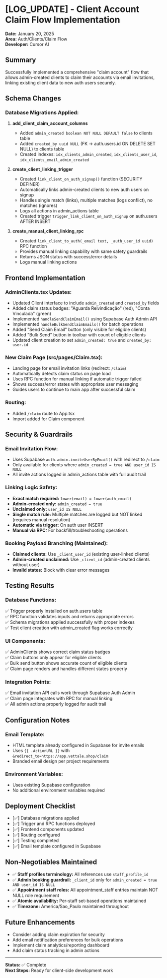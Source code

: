 # [LOG_UPDATE] - Client Account Claim Flow Implementation

**Date:** January 20, 2025  
**Area:** Auth/Clients/Claim Flow  
**Developer:** Cursor AI  

## Summary
Successfully implemented a comprehensive "claim account" flow that allows admin-created clients to claim their accounts via email invitations, linking existing client data to new auth users securely.

## Schema Changes

### Database Migrations Applied:
1. **add_client_claim_account_columns**
   - Added `admin_created boolean NOT NULL DEFAULT false` to clients table
   - Added `created_by uuid NULL` (FK → auth.users.id ON DELETE SET NULL) to clients table
   - Created indexes: `idx_clients_admin_created`, `idx_clients_user_id`, `idx_clients_email_admin_created`

2. **create_client_linking_trigger**
   - Created `link_client_on_auth_signup()` function (SECURITY DEFINER)
   - Automatically links admin-created clients to new auth users on signup
   - Handles single match (links), multiple matches (logs conflict), no matches (ignores)
   - Logs all actions in admin_actions table
   - Created trigger `trigger_link_client_on_auth_signup` on auth.users AFTER INSERT

3. **create_manual_client_linking_rpc**
   - Created `link_client_to_auth(_email text, _auth_user_id uuid)` RPC function
   - Provides manual linking capability with same safety guardrails
   - Returns JSON status with success/error details
   - Logs manual linking actions

## Frontend Implementation

### AdminClients.tsx Updates:
- Updated Client interface to include `admin_created` and `created_by` fields
- Added claim status badges: "Aguarda Reivindicação" (red), "Conta Vinculada" (green)
- Implemented `handleSendClaimEmail()` using Supabase Auth Admin API
- Implemented `handleBulkSendClaimEmails()` for batch operations
- Added "Send Claim Email" button (only visible for eligible clients)
- Added "Bulk Send" button in toolbar with count of eligible clients
- Updated client creation to set `admin_created: true` and `created_by: user.id`

### New Claim Page (src/pages/Claim.tsx):
- Landing page for email invitation links (redirect: `/claim`)
- Automatically detects claim status on page load
- Uses RPC function for manual linking if automatic trigger failed
- Shows success/error states with appropriate user messaging
- Guides users to continue to main app after successful claim

### Routing:
- Added `/claim` route to App.tsx
- Import added for Claim component

## Security & Guardrails

### Email Invitation Flow:
- Uses Supabase `auth.admin.inviteUserByEmail()` with redirect to `/claim`
- Only available for clients where `admin_created = true AND user_id IS NULL`
- All invite actions logged in admin_actions table with full audit trail

### Linking Logic Safety:
- **Exact match required:** `lower(email) = lower(auth_email)`
- **Admin-created only:** `admin_created = true`
- **Unclaimed only:** `user_id IS NULL`
- **Single match rule:** Multiple matches are logged but NOT linked (requires manual resolution)
- **Automatic via trigger:** On auth user INSERT
- **Manual via RPC:** For backfill/troubleshooting operations

### Booking Payload Branching (Maintained):
- **Claimed clients:** Use `_client_user_id` (existing user-linked clients)
- **Admin-created unclaimed:** Use `_client_id` (admin-created clients without user)
- **Invalid states:** Block with clear error messages

## Testing Results

### Database Functions:
✅ Trigger properly installed on auth.users table  
✅ RPC function validates inputs and returns appropriate errors  
✅ Schema migrations applied successfully with proper indexes  
✅ Test client creation with admin_created flag works correctly  

### UI Components:
✅ AdminClients shows correct claim status badges  
✅ Claim buttons only appear for eligible clients  
✅ Bulk send button shows accurate count of eligible clients  
✅ Claim page renders and handles different states properly  

### Integration Points:
✅ Email invitation API calls work through Supabase Auth Admin  
✅ Claim page integrates with RPC for manual linking  
✅ All admin actions properly logged for audit trail  

## Configuration Notes

### Email Template:
- HTML template already configured in Supabase for invite emails
- Uses `{{ .ActionURL }}` with `&redirect_to=https://app.vettale.shop/claim`
- Branded email design per project requirements

### Environment Variables:
- Uses existing Supabase configuration
- No additional environment variables required

## Deployment Checklist
- [✅] Database migrations applied
- [✅] Trigger and RPC functions deployed
- [✅] Frontend components updated
- [✅] Routing configured
- [✅] Testing completed
- [✅] Email template configured in Supabase

## Non-Negotiables Maintained
- ✅ **Staff profiles terminology:** All references use `staff_profile_id`
- ✅ **Admin booking guardrail:** `_client_id` only for `admin_created = true AND user_id IS NULL`
- ✅ **Appointment staff roles:** All appointment_staff entries maintain NOT NULL role requirement
- ✅ **Atomic availability:** Per-staff set-based operations maintained
- ✅ **Timezone:** America/Sao_Paulo maintained throughout

## Future Enhancements
- Consider adding claim expiration for security
- Add email notification preferences for bulk operations
- Implement claim analytics/reporting dashboard
- Add claim status tracking in admin actions

---
**Status:** ✅ Complete  
**Next Steps:** Ready for client-side development work
